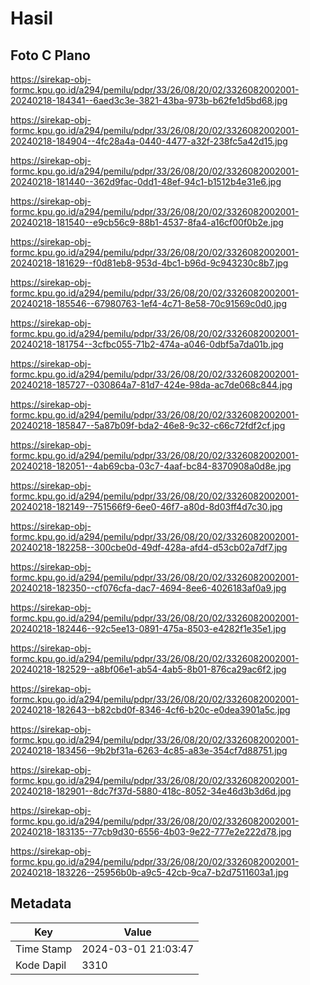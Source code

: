 # Hasil

## Foto C Plano

https://sirekap-obj-formc.kpu.go.id/a294/pemilu/pdpr/33/26/08/20/02/3326082002001-20240218-184341--6aed3c3e-3821-43ba-973b-b62fe1d5bd68.jpg

https://sirekap-obj-formc.kpu.go.id/a294/pemilu/pdpr/33/26/08/20/02/3326082002001-20240218-184904--4fc28a4a-0440-4477-a32f-238fc5a42d15.jpg

https://sirekap-obj-formc.kpu.go.id/a294/pemilu/pdpr/33/26/08/20/02/3326082002001-20240218-181440--362d9fac-0dd1-48ef-94c1-b1512b4e31e6.jpg

https://sirekap-obj-formc.kpu.go.id/a294/pemilu/pdpr/33/26/08/20/02/3326082002001-20240218-181540--e9cb56c9-88b1-4537-8fa4-a16cf00f0b2e.jpg

https://sirekap-obj-formc.kpu.go.id/a294/pemilu/pdpr/33/26/08/20/02/3326082002001-20240218-181629--f0d81eb8-953d-4bc1-b96d-9c943230c8b7.jpg

https://sirekap-obj-formc.kpu.go.id/a294/pemilu/pdpr/33/26/08/20/02/3326082002001-20240218-185546--67980763-1ef4-4c71-8e58-70c91569c0d0.jpg

https://sirekap-obj-formc.kpu.go.id/a294/pemilu/pdpr/33/26/08/20/02/3326082002001-20240218-181754--3cfbc055-71b2-474a-a046-0dbf5a7da01b.jpg

https://sirekap-obj-formc.kpu.go.id/a294/pemilu/pdpr/33/26/08/20/02/3326082002001-20240218-185727--030864a7-81d7-424e-98da-ac7de068c844.jpg

https://sirekap-obj-formc.kpu.go.id/a294/pemilu/pdpr/33/26/08/20/02/3326082002001-20240218-185847--5a87b09f-bda2-46e8-9c32-c66c72fdf2cf.jpg

https://sirekap-obj-formc.kpu.go.id/a294/pemilu/pdpr/33/26/08/20/02/3326082002001-20240218-182051--4ab69cba-03c7-4aaf-bc84-8370908a0d8e.jpg

https://sirekap-obj-formc.kpu.go.id/a294/pemilu/pdpr/33/26/08/20/02/3326082002001-20240218-182149--751566f9-6ee0-46f7-a80d-8d03ff4d7c30.jpg

https://sirekap-obj-formc.kpu.go.id/a294/pemilu/pdpr/33/26/08/20/02/3326082002001-20240218-182258--300cbe0d-49df-428a-afd4-d53cb02a7df7.jpg

https://sirekap-obj-formc.kpu.go.id/a294/pemilu/pdpr/33/26/08/20/02/3326082002001-20240218-182350--cf076cfa-dac7-4694-8ee6-4026183af0a9.jpg

https://sirekap-obj-formc.kpu.go.id/a294/pemilu/pdpr/33/26/08/20/02/3326082002001-20240218-182446--92c5ee13-0891-475a-8503-e4282f1e35e1.jpg

https://sirekap-obj-formc.kpu.go.id/a294/pemilu/pdpr/33/26/08/20/02/3326082002001-20240218-182529--a8bf06e1-ab54-4ab5-8b01-876ca29ac6f2.jpg

https://sirekap-obj-formc.kpu.go.id/a294/pemilu/pdpr/33/26/08/20/02/3326082002001-20240218-182643--b82cbd0f-8346-4cf6-b20c-e0dea3901a5c.jpg

https://sirekap-obj-formc.kpu.go.id/a294/pemilu/pdpr/33/26/08/20/02/3326082002001-20240218-183456--9b2bf31a-6263-4c85-a83e-354cf7d88751.jpg

https://sirekap-obj-formc.kpu.go.id/a294/pemilu/pdpr/33/26/08/20/02/3326082002001-20240218-182901--8dc7f37d-5880-418c-8052-34e46d3b3d6d.jpg

https://sirekap-obj-formc.kpu.go.id/a294/pemilu/pdpr/33/26/08/20/02/3326082002001-20240218-183135--77cb9d30-6556-4b03-9e22-777e2e222d78.jpg

https://sirekap-obj-formc.kpu.go.id/a294/pemilu/pdpr/33/26/08/20/02/3326082002001-20240218-183226--25956b0b-a9c5-42cb-9ca7-b2d7511603a1.jpg


## Metadata

| Key        | Value               |
| ---------- | ------------------- |
| Time Stamp | 2024-03-01 21:03:47 |
| Kode Dapil | 3310                |



